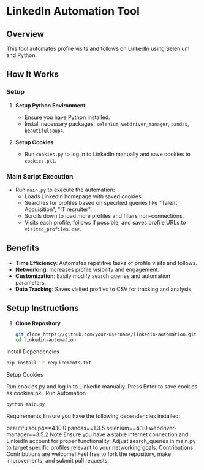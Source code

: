 
# LinkedIn Automation Tool

## Overview

This tool automates profile visits and follows on LinkedIn using Selenium and Python.

## How It Works

### Setup

1. **Setup Python Environment**
   - Ensure you have Python installed.
   - Install necessary packages: `selenium`, `webdriver_manager`, `pandas`, `beautifulsoup4`.

2. **Setup Cookies**
   - Run `cookies.py` to log in to LinkedIn manually and save cookies to `cookies.pkl`.

### Main Script Execution

- Run `main.py` to execute the automation:
  - Loads LinkedIn homepage with saved cookies.
  - Searches for profiles based on specified queries like "Talent Acquisition", "IT recruiter".
  - Scrolls down to load more profiles and filters non-connections.
  - Visits each profile, follows if possible, and saves profile URLs to `visited_profiles.csv`.

## Benefits

- **Time Efficiency**: Automates repetitive tasks of profile visits and follows.
- **Networking**: Increases profile visibility and engagement.
- **Customization**: Easily modify search queries and automation parameters.
- **Data Tracking**: Saves visited profiles to CSV for tracking and analysis.

## Setup Instructions

1. **Clone Repository**
   ```bash
   git clone https://github.com/your-username/linkedin-automation.git
   cd linkedin-automation
Install Dependencies

```bash
pip install -r requirements.txt
```
Setup Cookies

Run cookies.py and log in to LinkedIn manually.
Press Enter to save cookies as cookies.pkl.
Run Automation

```bash
python main.py
```
Requirements
Ensure you have the following dependencies installed:

beautifulsoup4==4.10.0
pandas==1.3.5
selenium==4.1.0
webdriver-manager==3.5.2
Note
Ensure you have a stable internet connection and LinkedIn account for proper functionality.
Adjust search_queries in main.py to target specific profiles relevant to your networking goals.
Contributions
Contributions are welcome! Feel free to fork the repository, make improvements, and submit pull requests.
